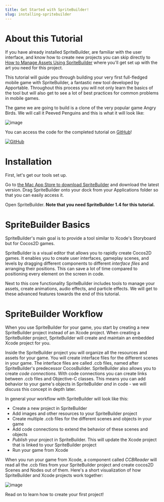 ```yaml
---
title: Get Started with SpriteBuilder!
slug: installing-spritebuilder
---
```



About this Tutorial
===================

If you have already installed SpriteBuilder, are familiar with the user
interface, and know how to create new projects you can skip directly to
[How to Manage Assets Using
SpriteBuilder](https://www.makeschool.com/tutorials/getting-started-with-spritebuilder/resources-spritebuilder/)
where you'll get set up with the art you need for this project.

This tutorial will guide you through building your very first
full-fledged mobile game with SpriteBuilder, a fantastic new tool
developed by Apportable. Throughout this process you will not only learn
the basics of the tool but will also get to see a lot of best practices
for common problems in mobile games.

The game we are going to build is a clone of the very popular game Angry
Birds. We will call it Peeved Penguins and this is what it will look
like:

![image](https://s3.amazonaws.com/mgwu-misc/Spritebuilder+Tutorial/Peeved_Preview.png)

You can access the code for the completed tutorial on
[GitHub](https://github.com/MakeSchool/PeevedPenguins-Swift)!

[![GitHub](https://s3.amazonaws.com/mgwu-misc/Spritebuilder+Tutorial/Github.png)](https://github.com/MakeSchool/PeevedPenguins-Swift)

Installation
============

First, let's get our tools set up.

Go to [the Mac App Store to download
SpriteBuilder](https://itunes.apple.com/us/app/spritebuilder/id784912885?mt=12)
and download the latest version. Drag SpriteBuilder onto your dock from
your Applications folder so that you can easily access it.

Open SpriteBuilder. **Note that you need SpriteBuilder 1.4 for this tutorial.**

SpriteBuilder Basics
====================

SpriteBuilder's main goal is to provide a tool similar to Xcode's
Storyboard but for Cocos2D games.

SpriteBuilder is a visual editor that allows you to rapidly create
Cocos2D games. It enables you to create user interfaces, gameplay
scenes, and levels by dragging different components to different
*interface files* and arranging their positions. This can save a lot of
time compared to positioning every element on the screen in code.

Next to this core functionality SpriteBuilder includes tools to manage
your assets, create animations, audio effects, and particle effects. We
will get to these advanced features towards the end of this tutorial.

SpriteBuilder Workflow
======================

When you use SpriteBuilder for your game, you start by creating a new
SpriteBuilder project instead of an Xcode project. When creating a
SpriteBuilder project, SpriteBuilder will create and maintain an
embedded Xcode project for you.

Inside the SpriteBuilder project you will organize all the resources and
assets for your game. You will create interface files for the different
scenes in your game. The interface files are called .ccb files, named
after SpriteBuilder's predecessor CocosBuilder. SpriteBuilder also
allows you to create *code connections*. With code connections you can
create links between .ccb files and Objective-C classes. This means you
can add behavior to your game's objects in SpriteBuilder *and* in code -
we will discuss this concept in depth later.

In general your workflow with SpriteBuilder will look like this:

-   Create a new project in SpriteBuilder
-   Add images and other resources to your SpriteBuilder project
-   Create multiple .ccb files for the different scenes and objects in
    your game
-   Add code connections to extend the behavior of these scenes and
    objects
-   *Publish* your project in SpriteBuilder. This will update the Xcode
    project that is linked to your SpriteBuilder project
-   Run your game from Xcode

When you run your game from Xcode, a component called *CCBReader* will
read all the .ccb files from your SpriteBuilder project and create
cocos2D Scenes and Nodes out of them. Here's a short visualization of
how SpriteBuilder and Xcode projects work together:

![image](https://s3.amazonaws.com/mgwu-misc/Spritebuilder+Tutorial/spritebuilder_publishing.png)

Read on to learn how to create your first project!
